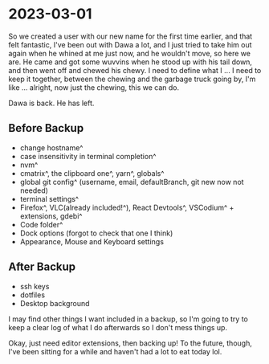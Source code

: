 # 2023-03-01

So we created a user with our new name for the first time earlier, and that felt fantastic, I've been out with Dawa a lot, and I just tried to take him out again when he whined at me just now, and he wouldn't move, so here we are. He came and got some wuvvins when he stood up with his tail down, and then went off and chewed his chewy. I need to define what I ... I need to keep it together, between the chewing and the garbage truck going by, I'm like ... alright, now just the chewing, this we can do.

Dawa is back. He has left.

## Before Backup

- change hostname^
- case insensitivity in terminal completion^
- nvm^
- cmatrix^, the clipboard one^, yarn^, globals^
- global git config^ (username, email, defaultBranch, git new now not needed)
- terminal settings^
- Firefox^, VLC(already included!^), React Devtools^, VSCodium^ + extensions, gdebi^
- Code folder^
- Dock options (forgot to check that one I think)
- Appearance, Mouse and Keyboard settings

## After Backup

- ssh keys
- dotfiles
- Desktop background

I may find other things I want included in a backup, so I'm going to try to keep a clear log of what I do afterwards so I don't mess things up.

Okay, just need editor extensions, then backing up! To the future, though, I've been sitting for a while and haven't had a lot to eat today lol.
